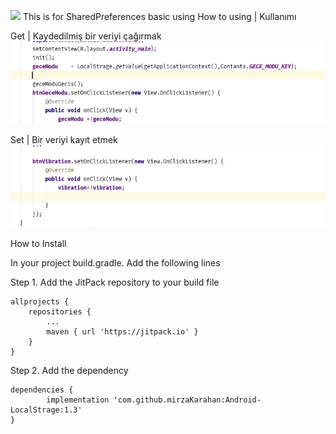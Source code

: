 [![](https://jitpack.io/v/mirzaKarahan/Android-LocalStrage.svg)](https://jitpack.io/#mirzaKarahan/Android-LocalStrage)
This is for SharedPreferences basic using
How to using | Kullanımı

Get | Kaydedilmiş bir veriyi çağırmak
![Example1](gif/LocalStroge_get.gif)

Set | Bir veriyi kayıt etmek
![Example1](gif/LocalStroge_set.gif)


How to Install

In your project build.gradle. Add the following lines

Step 1. Add the JitPack repository to your build file


	allprojects {
		repositories {
			...
			maven { url 'https://jitpack.io' }
		}
	}
Step 2. Add the dependency

	dependencies {
	        implementation 'com.github.mirzaKarahan:Android-LocalStrage:1.3'
	}
